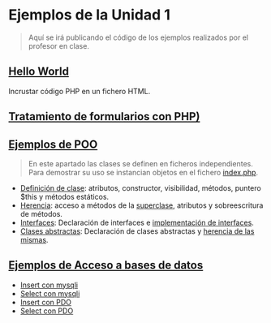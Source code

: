 # Ejemplos de la Unidad 1
> Aquí se irá publicando el código de los ejemplos realizados por el profesor en clase. 
## [Hello World](hola_mundo.php)
Incrustar código PHP en un fichero HTML.
## [Tratamiento de formularios con PHP)](formulario.php)
## [Ejemplos de POO](poo)
> En este apartado las clases se definen en ficheros independientes. Para demostrar su uso se instancian objetos en el fichero [index.php](poo/index.php).

* [Definición de clase](poo/miclase.php): atributos, constructor, visibilidad, métodos, puntero $this y métodos estáticos.
* [Herencia](poo/clasehija.php): acceso a métodos de la [superclase](poo/clasemadre.php), atributos y sobreescritura de métodos.
* [Interfaces](poo/figura.php): Declaración de interfaces e [implementación de interfaces](poo/poligono.php).
* [Clases abstractas](poo/poligono.php): Declaración de clases abstractas y [herencia de las mismas](poo/cuadrado.php).

## [Ejemplos de Acceso a bases de datos](bbdd)
* [Insert con mysqli](bbdd/conexion_BD_mysqli_insert.php)
* [Select con mysqli](bbdd/conexion_BD_mysqli_select.php)
* [Insert con PDO](bbdd/conexion_BD_PDO_insert.php)
* [Select con PDO](bbdd/conexion_BD_PDO_select.php)